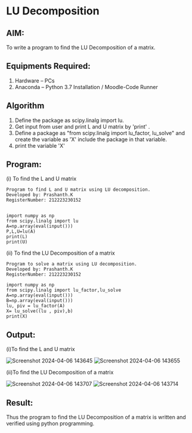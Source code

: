 # LU Decomposition 

## AIM:
To write a program to find the LU Decomposition of a matrix.

## Equipments Required:
1. Hardware – PCs
2. Anaconda – Python 3.7 Installation / Moodle-Code Runner

## Algorithm
1. Define the package as scipy.linalg import lu.
2. Get input from user and print L and U matrix by 'print' .
3. Define a package as "from scipy.linalg import lu_factor, lu_solve" and create the variable as 'X' include the package in that variable.
4. print the variable 'X'

## Program:
(i) To find the L and U matrix
```
Program to find L and U matrix using LU decomposition.
Developed by: Prashanth.K
RegisterNumber: 212223230152


import numpy as np
from scipy.linalg import lu
A=np.array(eval(input()))
P,L,U=lu(A)
print(L)
print(U)
```
(ii) To find the LU Decomposition of a matrix
```
Program to solve a matrix using LU decomposition.
Developed by: Prashanth.K
RegisterNumber: 212223230152

import numpy as np
from scipy.linalg import lu_factor,lu_solve
A=np.array(eval(input()))
B=np.array(eval(input()))
lu, piv = lu_factor(A)
X= lu_solve((lu , piv),b)
print(X)

```

## Output:
(i)To find the L and U matrix

![Screenshot 2024-04-06 143645](https://github.com/PRASHANTHRATHI/LU-Decomposition/assets/145743120/60bcdfd1-ad62-4f03-a77e-ca73f851f088)
![Screenshot 2024-04-06 143655](https://github.com/PRASHANTHRATHI/LU-Decomposition/assets/145743120/979750b5-e0cb-4dca-85e5-0477ee9c65e3)

(ii)To find the LU Decomposition of a matrix

![Screenshot 2024-04-06 143707](https://github.com/PRASHANTHRATHI/LU-Decomposition/assets/145743120/0eb2a297-f10c-4471-b6bb-183f58165019)
![Screenshot 2024-04-06 143714](https://github.com/PRASHANTHRATHI/LU-Decomposition/assets/145743120/85a170ad-0cb8-43b5-81b8-bff048a71315)







## Result:
Thus the program to find the LU Decomposition of a matrix is written and verified using python programming.

